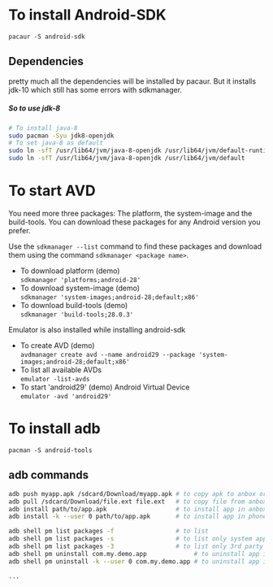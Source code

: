 
# To install Android-SDK
`pacaur -S android-sdk`

## Dependencies
pretty much all the dependencies will be installed by pacaur.
But it installs jdk-10 which still has some errors with sdkmanager.

##### So to use jdk-8
```bash
# To install java-8
sudo pacman -Syu jdk8-openjdk
# To set java-8 as default
sudo ln -sfT /usr/lib64/jvm/java-8-openjdk /usr/lib64/jvm/default-runtime
sudo ln -sfT /usr/lib64/jvm/java-8-openjdk /usr/lib64/jvm/default
```

# To start AVD
You need more three packages: The platform, the system-image and the build-tools.
You can download these packages for any Android version you prefer.

Use the `sdkmanager --list` command to find these packages and download them using the command `sdkmanager <package name>`.

* To download platform (demo)  
  `sdkmanager 'platforms;android-28'`
* To download system-image (demo)  
  `sdkmanager 'system-images;android-28;default;x86'`
* To download build-tools (demo)  
  `sdkmanager 'build-tools;28.0.3'`

Emulator is also installed while installing android-sdk

* To create AVD (demo)  
  `avdmanager create avd --name android29 --package 'system-images;android-28;default;x86'`
* To list all available AVDs  
  `emulator -list-avds`
* To start 'android29' (demo) Android Virtual Device  
  `emulator -avd 'android29'`

# To install adb
`pacman -S android-tools`

## adb commands
```bash
adb push myapp.apk /sdcard/Download/myapp.apk # to copy apk to anbox or AndroidStudio
adb pull /sdcard/Download/file.ext file.ext   # to copy file from anbox or AndroidStudio
adb install path/to/app.apk                   # to install app in anbox or AndroidStudio
adb install -k --user 0 path/to/app.apk       # to install app in phone

adb shell pm list packages -f                 # to list
adb shell pm list packages -s                 # to list only system apps
adb shell pm list packages -3                 # to list only 3rd party apps
adb shell pm uninstall com.my.demo.app             # to uninstall app in anbox or AndroidStudio
adb shell pm uninstall -k --user 0 com.my.demo.app # to uninstall app in phone

...
```
